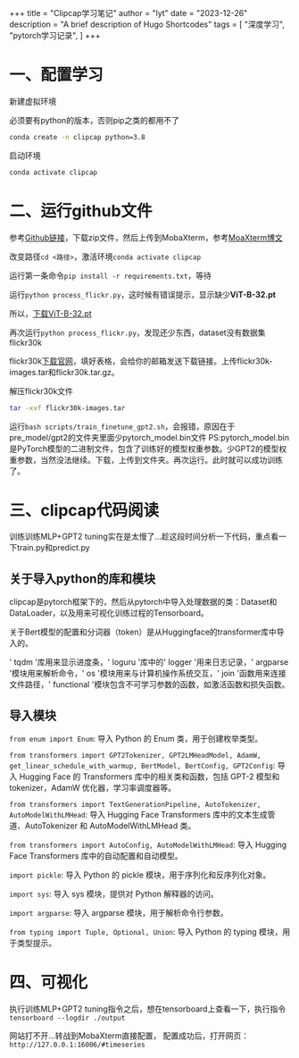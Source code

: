 +++
title = "Clipcap学习笔记"
author = "lyt"
date = "2023-12-26"
description = "A brief description of Hugo Shortcodes"
tags = [
    "深度学习",
    "pytorch学习记录",
]
+++
 
#  一、配置学习
新建虚拟环境 

必须要有python的版本，否则pip之类的都用不了
```bash
conda create -n clipcap python=3.8
```

启动环境
```bash
conda activate clipcap
```


# 二、运行github文件
参考[Github链接](https://github.com/yangjianxin1/ClipCap-Chinese/tree/master)，下载zip文件，然后上传到MobaXterm，参考[MoaXterm博文](http://t.csdnimg.cn/kkTzg)

改变路径`cd <路径>`，激活环境`conda activate clipcap`

运行第一条命令`pip install -r requirements.txt`，等待

运行`python process_flickr.py`，这时候有错误提示，显示缺少**ViT-B-32.pt**

所以，[下载ViT-B-32.pt](https://openaipublic.azureedge.net/clip/models/40d365715913c9da98579312b702a82c18be219cc2a73407c4526f58eba950af/ViT-B-32.pt)

再次运行`python process_flickr.py`，发现还少东西，dataset没有数据集flickr30k

flickr30k[下载官网](https://shannon.cs.illinois.edu/DenotationGraph/)，填好表格，会给你的邮箱发送下载链接。上传flickr30k-images.tar和flickr30k.tar.gz。

解压flickr30k文件
```bash
tar -xvf flickr30k-images.tar
```

运行`bash scripts/train_finetune_gpt2.sh`，会报错，原因在于pre_model/gpt2的文件夹里面少pytorch_model.bin文件
PS:pytorch_model.bin是PyTorch模型的二进制文件，包含了训练好的模型权重参数。少GPT2的模型权重参数，当然没法继续。下载，上传到文件夹。再次运行。此时就可以成功训练了。


# 三、clipcap代码阅读

训练训练MLP+GPT2 tuning实在是太慢了...趁这段时间分析一下代码，重点看一下train.py和predict.py

## 关于导入python的库和模块

clipcap是pytorch框架下的，然后从pytorch中导入处理数据的类：Dataset和DataLoader，以及用来可视化训练过程的Tensorboard。

关于Bert模型的配置和分词器（token）是从Huggingface的transformer库中导入的。

' tqdm '库用来显示进度条，' loguru '库中的' logger '用来日志记录，' argparse '模块用来解析命令，' os '模块用来与计算机操作系统交互，' join '函数用来连接文件路径，' functional '模块包含不可学习参数的函数，如激活函数和损失函数。


## 导入模块

`from enum import Enum`: 导入 Python 的 Enum 类，用于创建枚举类型。

`from transformers import GPT2Tokenizer, GPT2LMHeadModel, AdamW, get_linear_schedule_with_warmup, BertModel, BertConfig, GPT2Config`: 导入 Hugging Face 的 Transformers 库中的相关类和函数，包括 GPT-2 模型和 tokenizer，AdamW 优化器，学习率调度器等。

`from transformers import TextGenerationPipeline, AutoTokenizer, AutoModelWithLMHead`: 导入 Hugging Face Transformers 库中的文本生成管道、AutoTokenizer 和 AutoModelWithLMHead 类。

`from transformers import AutoConfig, AutoModelWithLMHead`: 导入 Hugging Face Transformers 库中的自动配置和自动模型。

`import pickle`: 导入 Python 的 pickle 模块，用于序列化和反序列化对象。

`import sys`: 导入 sys 模块，提供对 Python 解释器的访问。

`import argparse`: 导入 argparse 模块，用于解析命令行参数。

`from typing import Tuple, Optional, Union`: 导入 Python 的 typing 模块，用于类型提示。


# 四、可视化
执行训练MLP+GPT2 tuning指令之后，想在tensorboard上查看一下，执行指令`tensorboard --logdir ./output `

网站打不开...转战到MobaXterm直接配置，
配置成功后，打开网页：`http://127.0.0.1:16006/#timeseries`



